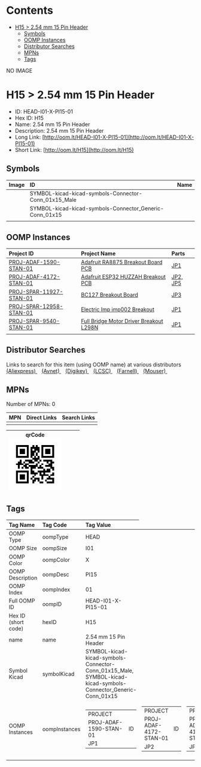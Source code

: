 



Contents
========

* [H15 > 2.54 mm 15 Pin Header](#h15--254-mm-15-pin-header)
	* [Symbols](#symbols)
	* [OOMP Instances](#oomp-instances)
	* [Distributor Searches](#distributor-searches)
	* [MPNs](#mpns)
	* [Tags](#tags)
  
NO IMAGE  
# H15 > 2.54 mm 15 Pin Header

- ID: HEAD-I01-X-PI15-01
- Hex ID: H15
- Name: 2.54 mm 15 Pin Header
- Description: 2.54 mm 15 Pin Header
- Long Link: [http://oom.lt/HEAD-I01-X-PI15-01](http://oom.lt/HEAD-I01-X-PI15-01)
- Short Link: [http://oom.lt/H15](http://oom.lt/H15)

## Symbols
  

|Image|ID|Name|
| :--- | :--- | :--- |
|![]()|SYMBOL-kicad-kicad-symbols-Connector-Conn_01x15_Male||
|![]()|SYMBOL-kicad-kicad-symbols-Connector_Generic-Conn_01x15||
||||

## OOMP Instances
  

|Project ID|Project Name|Parts|
| :--- | :--- | :--- |
|[PROJ-ADAF-1590-STAN-01](https://github.com/oomlout/oomlout_OOMP_projects_V2/tree/main/PROJ/ADAF/1590/STAN/01/)|[Adafruit RA8875 Breakout Board PCB](https://github.com/oomlout/oomlout_OOMP_projects_V2/tree/main/PROJ/ADAF/1590/STAN/01/)|[JP1](https://github.com/oomlout/oomlout_OOMP_projects_V2/tree/main/PROJ/ADAF/1590/STAN/01/)|
|[PROJ-ADAF-4172-STAN-01](https://github.com/oomlout/oomlout_OOMP_projects_V2/tree/main/PROJ/ADAF/4172/STAN/01/)|[Adafruit ESP32 HUZZAH Breakout PCB](https://github.com/oomlout/oomlout_OOMP_projects_V2/tree/main/PROJ/ADAF/4172/STAN/01/)|[JP2, JP5](https://github.com/oomlout/oomlout_OOMP_projects_V2/tree/main/PROJ/ADAF/4172/STAN/01/)|
|[PROJ-SPAR-11927-STAN-01](https://github.com/oomlout/oomlout_OOMP_projects_V2/tree/main/PROJ/SPAR/11927/STAN/01/)|[BC127 Breakout Board](https://github.com/oomlout/oomlout_OOMP_projects_V2/tree/main/PROJ/SPAR/11927/STAN/01/)|[JP3](https://github.com/oomlout/oomlout_OOMP_projects_V2/tree/main/PROJ/SPAR/11927/STAN/01/)|
|[PROJ-SPAR-12958-STAN-01](https://github.com/oomlout/oomlout_OOMP_projects_V2/tree/main/PROJ/SPAR/12958/STAN/01/)|[Electric Imp imp002 Breakout](https://github.com/oomlout/oomlout_OOMP_projects_V2/tree/main/PROJ/SPAR/12958/STAN/01/)|[JP1](https://github.com/oomlout/oomlout_OOMP_projects_V2/tree/main/PROJ/SPAR/12958/STAN/01/)|
|[PROJ-SPAR-9540-STAN-01](https://github.com/oomlout/oomlout_OOMP_projects_V2/tree/main/PROJ/SPAR/9540/STAN/01/)|[Full Bridge Motor Driver Breakout L298N](https://github.com/oomlout/oomlout_OOMP_projects_V2/tree/main/PROJ/SPAR/9540/STAN/01/)|[JP1](https://github.com/oomlout/oomlout_OOMP_projects_V2/tree/main/PROJ/SPAR/9540/STAN/01/)|
||||

## Distributor Searches
  
Links to search for this item (using OOMP name) at various distributors  
[(Aliexpress) ](https://www.aliexpress.com/wholesale?SearchText=11172.54+mm+15+Pin+Header)&nbsp;&nbsp;&nbsp;[(Avnet) ](https://www.avnet.com/shop/us/search/2.54+mm+15+Pin+Header)&nbsp;&nbsp;&nbsp;[(Digikey) ](https://www.digikey.co.uk/en/products/result?s=2.54+mm+15+Pin+Header)&nbsp;&nbsp;&nbsp;[(LCSC) ](https://www.lcsc.com/search?q=2.54+mm+15+Pin+Header)&nbsp;&nbsp;&nbsp;[(Farnell) ](https://uk.farnell.com/search?st=2.54+mm+15+Pin+Header)&nbsp;&nbsp;&nbsp;[(Mouser) ](https://www.mouser.com/c/?q=2.54+mm+15+Pin+Header)&nbsp;&nbsp;&nbsp;
## MPNs
  
Number of MPNs: 0  

|MPN|Direct Links|Search Links|
| :--- | :--- | :--- |
||||
  

|qrCode<br>[![](https://raw.githubusercontent.com/oomlout/oomlout_OOMP_parts_V2/main/HEAD/I01/X/PI15/01/qrCode_140.png)](https://github.com/oomlout/oomlout_OOMP_parts_V2/tree/main/HEAD/I01/X/PI15/01/qrCode.png)||||
| :---: | :---: | :---: | :---: |

## Tags
  

|Tag Name|Tag Code|Tag Value|
| :--- | :--- | :--- |
|OOMP Type|oompType|HEAD|
|OOMP Size|oompSize|I01|
|OOMP Color|oompColor|X|
|OOMP Description|oompDesc|PI15|
|OOMP Index|oompIndex|01|
|Full OOMP ID|oompID|HEAD-I01-X-PI15-01|
|Hex ID (short code)|hexID|H15|
|name|name|2.54 mm 15 Pin Header|
|Symbol Kicad|symbolKicad|SYMBOL-kicad-kicad-symbols-Connector-Conn_01x15_Male, SYMBOL-kicad-kicad-symbols-Connector_Generic-Conn_01x15|
|OOMP Instances|oompInstances|<table><tr><td>PROJECT</td></tr><tr><td> PROJ-ADAF-1590-STAN-01</td><td> ID</td></tr><tr><td> JP1</td></tr></table></td><td> <table><tr><td>PROJECT</td></tr><tr><td> PROJ-ADAF-4172-STAN-01</td><td> ID</td></tr><tr><td> JP2</td></tr></table></td><td> <table><tr><td>PROJECT</td></tr><tr><td> PROJ-ADAF-4172-STAN-01</td><td> ID</td></tr><tr><td> JP5</td></tr></table></td><td> <table><tr><td>PROJECT</td></tr><tr><td> PROJ-SPAR-11927-STAN-01</td><td> ID</td></tr><tr><td> JP3</td></tr></table></td><td> <table><tr><td>PROJECT</td></tr><tr><td> PROJ-SPAR-12958-STAN-01</td><td> ID</td></tr><tr><td> JP1</td></tr></table></td><td> <table><tr><td>PROJECT</td></tr><tr><td> PROJ-SPAR-9540-STAN-01</td><td> ID</td></tr><tr><td> JP1</td></tr></table>|
||||

